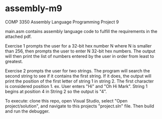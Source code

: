 # assembly-m9
COMP 3350 Assembly Language Programming Project 9

main.asm contains assembly language code to fulfill the requirements in the attached pdf.

Exercise 1 prompts the user for a 32-bit hex number N where N is smaller than 256, then prompts the user to enter N 32-bit hex numbers.
The output will then print the list of numbers entered by the user in order from least to greatest.

Exercise 2 prompts the user for two strings. The program will search the second string to see if it contains the first string. If it does, the output will print the position of the first letter of string 1 in string 2. The first character is considered position 1. ex. User enters "Hi" and "Oh Hi Mark". String 1 begins at position 4 in String 2 so the output is "4".

To execute: clone this repo, open Visual Studio, select "Open project/solution", and navigate to this projects "project.sln" file. Then build and run the debugger.

